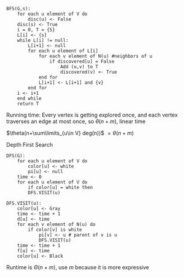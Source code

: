```pseudocode
BFS(G,s):
	for each u element of V do
		disc(u) <- False
	disc(s) <- True
	i = 0, T = {S}
	L[i] <- {s}
	while L[i] != null:
		L[i+1] <- null
		for each u element of L[i]
			for each v element of N(u) #neighbors of u
				if discovered[u] = False
					Add (u,v) to T
					discovered(v) <- True
			end for
			L[i+1] <- L[i+1] and {v}
		end for
	i <- i+1
	end while
	return T
```

Running time: Every vertex is getting explored once, and each vertex traverses an edge at most once, so $\theta(n+m)$, linear time

$\theta(n+\sum\limits_{u\in V} deg(n))$
$=\theta(n+m)$

Depth First Search
```pseudocode
DFS(G):
	for each u element of V do
		color[u] <- white
		pi[u] <- null
	time <- 0
	for each u element of V do
		if color[u] = white then
		DFS.VISIT(u)

DFS.VISIT(u):
	color[u] <- Gray
	time <- time + 1
	d[u] <- time
	for each v element of N(u) do
		if color[v] is white
			pi[v] <- u # parent of v is u
			DFS.VISIT(u)
	time <- time + 1
	f[u] <- time
	color[u] <- Black
```

Runtime is $\Theta(n+m)$, use $m$ because it is more expressive


